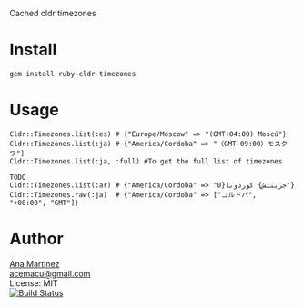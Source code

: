 Cached cldr timezones

Install
=======

    gem install ruby-cldr-timezones

Usage
=====

    Cldr::Timezones.list(:es) # {"Europe/Moscow" => "(GMT+04:00) Moscú"}
    Cldr::Timezones.list(:ja) #	{"America/Cordoba" => "（GMT-09:00）モスクワ"]
    Cldr::Timezones.list(:ja, :full) #To get the full list of timezones

    TODO
    Cldr::Timezones.list(:ar) # {"America/Cordoba" => "0}جرينتش} كوردوبا"}
    Cldr::Timezones.raw(:ja)  # {"America/Cordoba" => ["コルドバ", "+08:00", "GMT"]}

Author
======
[Ana Martinez](https://github.com/anamartinez)<br/>
acemacu@gmail.com<br/>
License: MIT<br/>
[![Build Status](https://travis-ci.org/anamartinez/ruby-cldr-timezones.png)](https://travis-ci.org/anamartinez/ruby-cldr-timezones)
